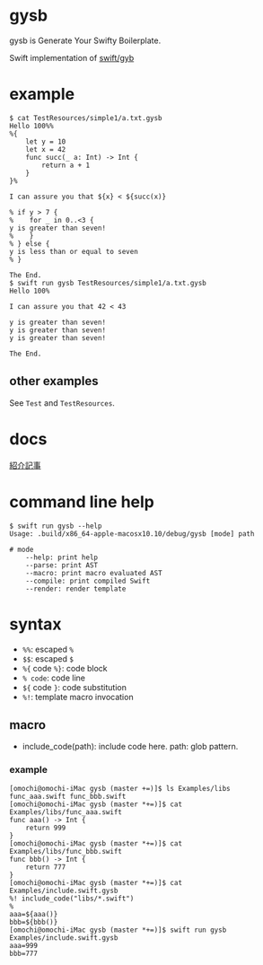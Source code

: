 # gysb

gysb is Generate Your Swifty Boilerplate.

Swift implementation of [swift/gyb](https://github.com/apple/swift/blob/master/utils/gyb.py)

# example

```
$ cat TestResources/simple1/a.txt.gysb 
Hello 100%%
%{
    let y = 10
    let x = 42
    func succ(_ a: Int) -> Int {
        return a + 1
    }
}%

I can assure you that ${x} < ${succ(x)}

% if y > 7 {
%    for _ in 0..<3 {
y is greater than seven!
%    }
% } else {
y is less than or equal to seven
% }

The End.
$ swift run gysb TestResources/simple1/a.txt.gysb 
Hello 100%

I can assure you that 42 < 43

y is greater than seven!
y is greater than seven!
y is greater than seven!

The End.
```

## other examples

See `Test` and `TestResources`.

# docs

[紹介記事](https://qiita.com/omochimetaru/items/422ddd04e95c55dd3833)

# command line help

```
$ swift run gysb --help
Usage: .build/x86_64-apple-macosx10.10/debug/gysb [mode] path

# mode
    --help: print help
    --parse: print AST
    --macro: print macro evaluated AST
    --compile: print compiled Swift
    --render: render template
```

# syntax

- `%%`: escaped `%`
- `$$`: escaped `$`
- `%{` code `%}`: code block
- `% code`: code line
- `${` code `}`: code substitution
- `%!`: template macro invocation

## macro

- include_code(path): include code here. path: glob pattern.

### example

```
[omochi@omochi-iMac gysb (master +=)]$ ls Examples/libs
func_aaa.swift func_bbb.swift
[omochi@omochi-iMac gysb (master *+=)]$ cat Examples/libs/func_aaa.swift 
func aaa() -> Int {
    return 999
}
[omochi@omochi-iMac gysb (master *+=)]$ cat Examples/libs/func_bbb.swift 
func bbb() -> Int {
    return 777
}
[omochi@omochi-iMac gysb (master *+=)]$ cat Examples/include.swift.gysb 
%! include_code("libs/*.swift")
%
aaa=${aaa()}
bbb=${bbb()}
[omochi@omochi-iMac gysb (master *+=)]$ swift run gysb Examples/include.swift.gysb 
aaa=999
bbb=777
```




